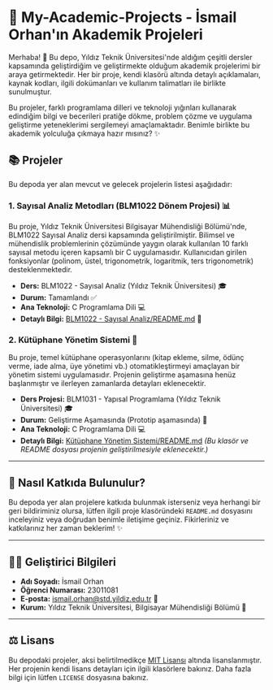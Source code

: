 # 🚀 My-Academic-Projects - İsmail Orhan'ın Akademik Projeleri

Merhaba! 👋 Bu depo, Yıldız Teknik Üniversitesi'nde aldığım çeşitli dersler kapsamında geliştirdiğim ve geliştirmekte olduğum akademik projelerimi bir araya getirmektedir. Her bir proje, kendi klasörü altında detaylı açıklamaları, kaynak kodları, ilgili dokümanları ve kullanım talimatları ile birlikte sunulmuştur.

Bu projeler, farklı programlama dilleri ve teknoloji yığınları kullanarak edindiğim bilgi ve becerileri pratiğe dökme, problem çözme ve uygulama geliştirme yeteneklerimi sergilemeyi amaçlamaktadır. Benimle birlikte bu akademik yolculuğa çıkmaya hazır mısınız? ✨

## 📚 Projeler

Bu depoda yer alan mevcut ve gelecek projelerin listesi aşağıdadır:

### 1. Sayısal Analiz Metodları (BLM1022 Dönem Projesi) 📊
Bu proje, Yıldız Teknik Üniversitesi Bilgisayar Mühendisliği Bölümü'nde, BLM1022 Sayısal Analiz dersi kapsamında geliştirilmiştir. Bilimsel ve mühendislik problemlerinin çözümünde yaygın olarak kullanılan 10 farklı sayısal metodu içeren kapsamlı bir C uygulamasıdır. Kullanıcıdan girilen fonksiyonlar (polinom, üstel, trigonometrik, logaritmik, ters trigonometrik) desteklenmektedir.

* **Ders:** BLM1022 - Sayısal Analiz (Yıldız Teknik Üniversitesi) 🎓
* **Durum:** Tamamlandı ✅
* **Ana Teknoloji:** C Programlama Dili 💻
* **Detaylı Bilgi:** [BLM1022 - Sayısal Analiz/README.md](BLM1022%20-%20Sayısal%20Analiz/README.md) 📖

### 2. Kütüphane Yönetim Sistemi 📖
Bu proje, temel kütüphane operasyonlarını (kitap ekleme, silme, ödünç verme, iade alma, üye yönetimi vb.) otomatikleştirmeyi amaçlayan bir yönetim sistemi uygulamasıdır. Projenin geliştirme aşamasına henüz başlanmıştır ve ilerleyen zamanlarda detayları eklenecektir.

* **Ders Projesi:** BLM1031 - Yapısal Programlama (Yıldız Teknik Üniversitesi) 🎓
* **Durum:** Geliştirme Aşamasında (Prototip aşamasında) 🚧
* **Ana Teknoloji:** C Programlama Dili 💻
* **Detaylı Bilgi:** [Kütüphane Yönetim Sistemi/README.md](Kütüphane%20Yönetim%20Sistemi/README.md) *(Bu klasör ve README dosyası projenin geliştirilmesiyle eklenecektir.)*

---

## 🤝 Nasıl Katkıda Bulunulur?

Bu depoda yer alan projelere katkıda bulunmak isterseniz veya herhangi bir geri bildiriminiz olursa, lütfen ilgili proje klasöründeki `README.md` dosyasını inceleyiniz veya doğrudan benimle iletişime geçiniz. Fikirleriniz ve katkılarınız her zaman beklerim! ✨

---

## 🧑‍💻 Geliştirici Bilgileri

* **Adı Soyadı:** İsmail Orhan
* **Öğrenci Numarası:** 23011081
* **E-posta:** ismail.orhan@std.yildiz.edu.tr 📧
* **Kurum:** Yıldız Teknik Üniversitesi, Bilgisayar Mühendisliği Bölümü 🏢

---

## ⚖️ Lisans

Bu depodaki projeler, aksi belirtilmedikçe [MIT Lisansı](LICENSE) altında lisanslanmıştır. Her projenin kendi lisans detayları için ilgili klasörlere bakınız. Daha fazla bilgi için lütfen `LICENSE` dosyasına bakınız.
